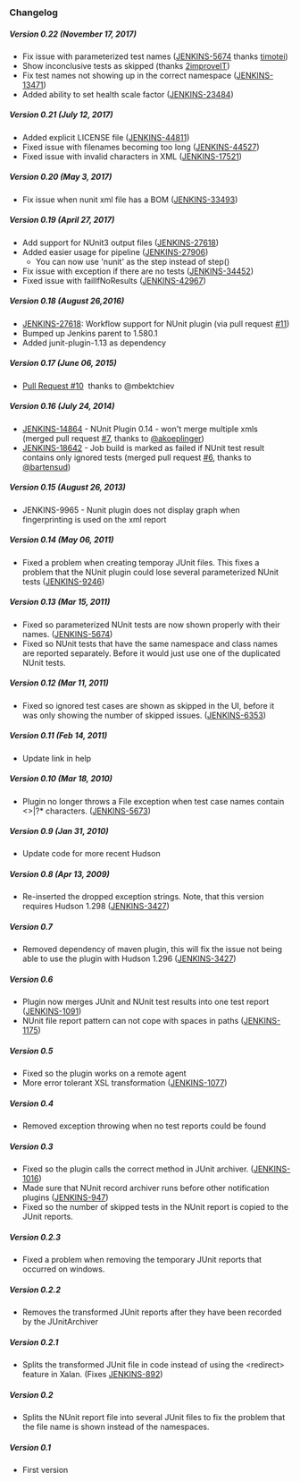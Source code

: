 ### Changelog

##### Version 0.22 (November 17, 2017)

-   Fix issue with parameterized test names
    ([JENKINS-5674](https://issues.jenkins-ci.org/browse/JENKINS-5674)
    thanks [timotei](https://github.com/timotei))
-   Show inconclusive tests as skipped (thanks
    [2improveIT](https://github.com/2improveIT))
-   Fix test names not showing up in the correct namespace
    ([JENKINS-13471](https://issues.jenkins-ci.org/browse/JENKINS-13471))
-   Added ability to set health scale factor
    ([JENKINS-23484](https://issues.jenkins-ci.org/browse/JENKINS-23484))

##### Version 0.21 (July 12, 2017)

-   Added explicit LICENSE file
    ([JENKINS-44811](https://issues.jenkins-ci.org/browse/JENKINS-44811))
-   Fixed issue with filenames becoming too long
    ([JENKINS-44527](https://issues.jenkins-ci.org/browse/JENKINS-44527))
-   Fixed issue with invalid characters in XML
    ([JENKINS-17521](https://issues.jenkins-ci.org/browse/JENKINS-17521))

##### Version 0.20 (May 3, 2017)

-   Fix issue when nunit xml file has a BOM
    ([JENKINS-33493](https://issues.jenkins-ci.org/browse/JENKINS-33493))

##### Version 0.19 (April 27, 2017)

-   Add support for NUnit3 output files
    ([JENKINS-27618](https://issues.jenkins-ci.org/browse/JENKINS-27618))
-   Added easier usage for pipeline
    ([JENKINS-27906](https://issues.jenkins-ci.org/browse/JENKINS-27906))
    -   You can now use 'nunit' as the step instead of step()
-   Fix issue with exception if there are no tests
    ([JENKINS-34452](https://issues.jenkins-ci.org/browse/JENKINS-34452))
-   Fixed issue with failIfNoResults
    ([JENKINS-42967](https://issues.jenkins-ci.org/browse/JENKINS-42967))

##### Version 0.18 (August 26,2016)

-   [JENKINS-27618](https://issues.jenkins-ci.org/browse/JENKINS-27618):
    Workflow support for NUnit plugin (via pull request
    [\#11](https://github.com/jenkinsci/nunit-plugin/pull/11))
-   Bumped up Jenkins parent to 1.580.1
-   Added junit-plugin-1.13 as dependency

##### Version 0.17 (June 06, 2015)

-   [Pull Request
    \#10](https://github.com/jenkinsci/nunit-plugin/pull/10)
     thanks to @mbektchiev

##### Version 0.16 (July 24, 2014)

-   [JENKINS-14864](https://issues.jenkins-ci.org/browse/JENKINS-14864)
    - NUnit Plugin 0.14 - won't merge multiple xmls (merged pull
    request [\#7](https://github.com/jenkinsci/nunit-plugin/pull/7),
    thanks
    to [@akoeplinger](https://github.com/akoeplinger))
-   [JENKINS-18642](https://issues.jenkins-ci.org/browse/JENKINS-18642)
    - Job build is marked as failed if NUnit test result contains only
    ignored tests (merged pull
    request [\#6](https://github.com/jenkinsci/nunit-plugin/pull/6),
    thanks to
    [@bartensud](https://github.com/bartensud))

##### Version 0.15 (August 26, 2013)

-   JENKINS-9965 - Nunit plugin does not display graph when
    fingerprinting is used on the xml report

##### Version 0.14 (May 06, 2011)

-   Fixed a problem when creating temporay JUnit files. This fixes a
    problem that the NUnit plugin could lose several parameterized NUnit
    tests
    ([JENKINS-9246](https://issues.jenkins-ci.org/browse/JENKINS-9246))

##### Version 0.13 (Mar 15, 2011)

-   Fixed so parameterized NUnit tests are now shown properly with their
    names.
    ([JENKINS-5674](https://issues.jenkins-ci.org/browse/JENKINS-5674))
-   Fixed so NUnit tests that have the same namespace and class names
    are reported separately. Before it would just use one of the
    duplicated NUnit tests.

##### Version 0.12 (Mar 11, 2011)

-   Fixed so ignored test cases are shown as skipped in the UI, before
    it was only showing the number of skipped issues.
    ([JENKINS-6353](https://issues.jenkins-ci.org/browse/JENKINS-6353))

##### Version 0.11 (Feb 14, 2011)

-   Update link in help

##### Version 0.10 (Mar 18, 2010)

-   Plugin no longer throws a File exception when test case names
    contain \<\>\|?\* characters.
    ([JENKINS-5673](https://issues.jenkins-ci.org/browse/JENKINS-5673))

##### Version 0.9 (Jan 31, 2010)

-   Update code for more recent Hudson

##### Version 0.8 (Apr 13, 2009)

-   Re-inserted the dropped exception strings. Note, that this version
    requires Hudson 1.298
    ([JENKINS-3427](https://issues.jenkins-ci.org/browse/JENKINS-3427))

##### Version 0.7

-   Removed dependency of maven plugin, this will fix the issue not
    being able to use the plugin with Hudson 1.296
    ([JENKINS-3427](https://issues.jenkins-ci.org/browse/JENKINS-3427))

##### Version 0.6

-   Plugin now merges JUnit and NUnit test results into one test report
    ([JENKINS-1091](https://issues.jenkins-ci.org/browse/JENKINS-1091))
-   NUnit file report pattern can not cope with spaces in paths
    ([JENKINS-1175](https://issues.jenkins-ci.org/browse/JENKINS-1175))

##### Version 0.5

-   Fixed so the plugin works on a remote agent
-   More error tolerant XSL transformation
    ([JENKINS-1077](https://issues.jenkins-ci.org/browse/JENKINS-1077))

##### Version 0.4

-   Removed exception throwing when no test reports could be found

##### Version 0.3

-   Fixed so the plugin calls the correct method in JUnit archiver.
    ([JENKINS-1016](https://issues.jenkins-ci.org/browse/JENKINS-1016))
-   Made sure that NUnit record archiver runs before other notification
    plugins
    ([JENKINS-947](https://issues.jenkins-ci.org/browse/JENKINS-947))
-   Fixed so the number of skipped tests in the NUnit report is copied
    to the JUnit reports.

##### Version 0.2.3

-   Fixed a problem when removing the temporary JUnit reports that
    occurred on windows.

##### Version 0.2.2

-   Removes the transformed JUnit reports after they have been recorded
    by the JUnitArchiver

##### Version 0.2.1

-   Splits the transformed JUnit file in code instead of using the
    \<redirect\> feature in Xalan. (Fixes
    [JENKINS-892](https://issues.jenkins-ci.org/browse/JENKINS-892))

##### Version 0.2

-   Splits the NUnit report file into several JUnit files to fix the
    problem that the file name is shown instead of the namespaces.

##### Version 0.1

-   First version